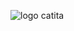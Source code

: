 ![logo catita](https://github.com/catitech-site/catitech-site.githhub.io/assets/143974472/8570ee5c-7e29-4e9b-8f79-c1addc2075ce)
